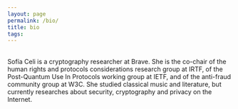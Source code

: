 ```yaml
---
layout: page
permalink: /bio/
title: bio
tags:
---
```

<br>
Sofía Celi is a cryptography researcher at Brave. She is the co-chair of the human rights and protocols considerations research group at IRTF, of the Post-Quantum Use In Protocols working group at IETF, and of the anti-fraud community group at W3C. She studied classical music and literature, but currently researches about security, cryptography and privacy on the Internet.
<br>
<br>
